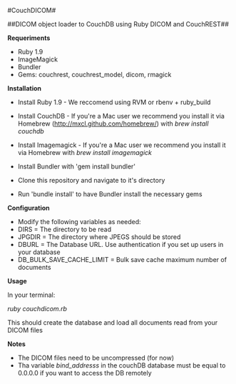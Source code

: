 #CouchDICOM#


##DICOM object loader to CouchDB using Ruby DICOM and CouchREST##

**Requeriments**

* Ruby 1.9
* ImageMagick
* Bundler
* Gems: couchrest, couchrest_model, dicom, rmagick

**Installation**

* Install Ruby 1.9 - We reccomend using RVM or rbenv + ruby_build
* Install CouchDB - If you're a Mac user we recommend you install it via Homebrew (http://mxcl.github.com/homebrew/) with _brew install couchdb_
* Install Imagemagick - If you're a Mac user we recommend you install it via Homebrew with _brew install imagemagick_

* Install Bundler with 'gem install bundler'
* Clone this repository and navigate to it's directory
* Run 'bundle install' to have Bundler install the necessary gems

**Configuration**

* Modify the following variables as needed:
* DIRS = The directory to be read
* JPGDIR = The directory where JPEGS should be stored
* DBURL = The Database URL. Use authentication if you set up users in your database 
* DB_BULK_SAVE_CACHE_LIMIT = Bulk save cache maximum number of documents

**Usage**

In your terminal:

_ruby couchdicom.rb_

This should create the database and load all documents read from your DICOM files

**Notes**

* The DICOM files need to be uncompressed (for now)
* Tha variable _bind_addresss_ in the couchDB database must be equal to 0.0.0.0 if you want to access the DB remotely